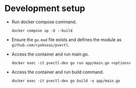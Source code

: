 # Development setup

- Run docker compose command.  

  ```shell
  docker compose up -d --build
  ```

- Ensure the `go.mod` file exists and defines the module as `github.com/cyokozai/pvectl`.  
- Access the container and run main.go.  

  ```shell
  docker exec -it pvectl-dev go run app/main.go <options>
  ```

- Access the container and run build command.  

  ```shell
  docker exec -it pvectl-dev go build -o app/main.go
  ```
